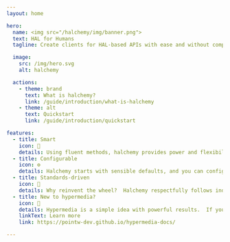 ```yaml
---
layout: home

hero:
  name: <img src="/halchemy/img/banner.png">
  text: HAL for Humans
  tagline: Create clients for HAL-based APIs with ease and without compromise.

  image:
    src: /img/hero.svg
    alt: halchemy

  actions:
    - theme: brand
      text: What is halchemy?
      link: /guide/introduction/what-is-halchemy
    - theme: alt
      text: Quickstart
      link: /guide/introduction/quickstart

features:
  - title: Smart
    icon: 🧠
    details: Using fluent methods, halchemy provides power and flexibility when you need it and gets out of the way when you don't.
  - title: Configurable
    icon: ⚙️
    details: Halchemy starts with sensible defaults, and you can configure what you need when you need it.
  - title: Standards-driven
    icon: 📜
    details: Why reinvent the wheel?  Halchemy respectfully follows industry standards from the HAL specification to HTTP (RFC 7230-7236), URI Syntax (RFC 3986), URI Templates (RFC 6570), and more.  
  - title: New to hypermedia?
    icon: 🔗
    details: Hypermedia is a simple idea with powerful results.  If you are new to hypermedia, start here.
    linkText: Learn more
    link: https://pointw-dev.github.io/hypermedia-docs/

---
```

